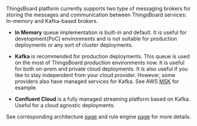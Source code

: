 ThingsBoard platform currently supports two type of messaging brokers for storing the messages and communication between ThingsBoard services: In-memory and Kafka-based brokers.
 
 * **In Memory** queue implementation is built-in and default. 
It is useful for development(PoC) environments and is not suitable for production deployments or any sort of cluster deployments.

 * **Kafka** is recommended for production deployments. This queue is used on the most of ThingsBoard production environments now. 
It is useful for both on-prem and private cloud deployments. It is also useful if you like to stay independent from your cloud provider.
However, some providers also have managed services for Kafka. See AWS [MSK](https://aws.amazon.com/msk/) for example.

* **Confluent Cloud** is a fully managed streaming platform based on Kafka. Useful for a cloud agnostic deployments.

See corresponding architecture [page](/docs/reference/#message-queues-are-awesome) and rule engine [page](/docs/user-guide/rule-engine-2-5/queues/) for more details.
